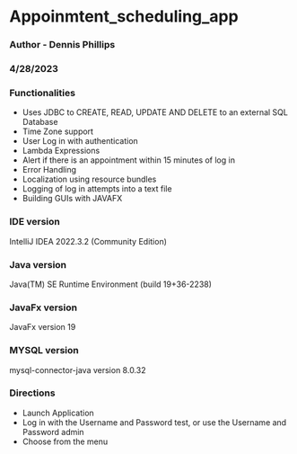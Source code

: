 # Appoinmtent_scheduling_app
### Author - Dennis Phillips
### 4/28/2023

### Functionalities
 - Uses JDBC to CREATE, READ, UPDATE AND DELETE to an external SQL Database
 - Time Zone support
 - User Log in with authentication
 - Lambda Expressions
 - Alert if there is an appointment within 15 minutes of log in
 - Error Handling
 - Localization using resource bundles
 - Logging of log in attempts into a text file
 - Building GUIs with JAVAFX

### IDE version 
  IntelliJ IDEA 2022.3.2 (Community Edition)

### Java version 
  Java(TM) SE Runtime Environment (build 19+36-2238)

### JavaFx version
  JavaFx version 19
  
### MYSQL version 
  mysql-connector-java version 8.0.32

### Directions
- Launch Application
- Log in with the Username and Password test, or use the Username and Password admin
- Choose from the menu

